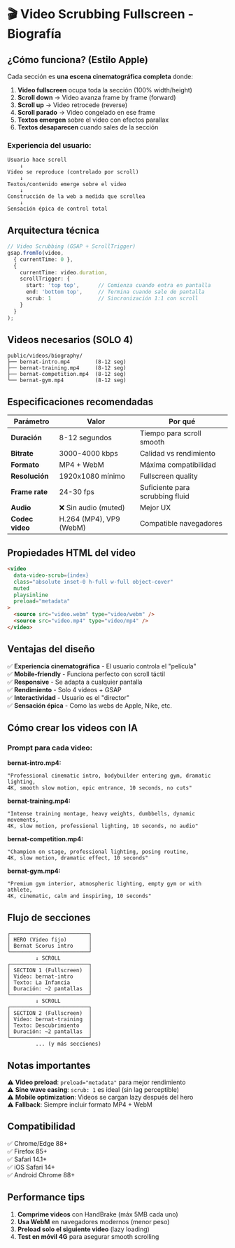 # 🎬 Video Scrubbing Fullscreen - Biografía

## ¿Cómo funciona? (Estilo Apple)

Cada sección es **una escena cinematográfica completa** donde:

1. **Video fullscreen** ocupa toda la sección (100% width/height)
2. **Scroll down** → Video avanza frame by frame (forward)
3. **Scroll up** → Video retrocede (reverse) 
4. **Scroll parado** → Video congelado en ese frame
5. **Textos emergen** sobre el video con efectos parallax
6. **Textos desaparecen** cuando sales de la sección

### Experiencia del usuario:

```
Usuario hace scroll
    ↓
Video se reproduce (controlado por scroll)
    ↓
Textos/contenido emerge sobre el video
    ↓
Construcción de la web a medida que scrollea
    ↓
Sensación épica de control total
```

## Arquitectura técnica

```typescript
// Video Scrubbing (GSAP + ScrollTrigger)
gsap.fromTo(video, 
  { currentTime: 0 },
  {
    currentTime: video.duration,
    scrollTrigger: {
      start: 'top top',      // Comienza cuando entra en pantalla
      end: 'bottom top',     // Termina cuando sale de pantalla
      scrub: 1               // Sincronización 1:1 con scroll
    }
  }
);
```

## Videos necesarios (SOLO 4)

```
public/videos/biography/
├── bernat-intro.mp4        (8-12 seg)
├── bernat-training.mp4     (8-12 seg)
├── bernat-competition.mp4  (8-12 seg)
└── bernat-gym.mp4          (8-12 seg)
```

## Especificaciones recomendadas

| Parámetro | Valor | Por qué |
|-----------|-------|--------|
| **Duración** | 8-12 segundos | Tiempo para scroll smooth |
| **Bitrate** | 3000-4000 kbps | Calidad vs rendimiento |
| **Formato** | MP4 + WebM | Máxima compatibilidad |
| **Resolución** | 1920x1080 mínimo | Fullscreen quality |
| **Frame rate** | 24-30 fps | Suficiente para scrubbing fluid |
| **Audio** | ❌ Sin audio (muted) | Mejor UX |
| **Codec video** | H.264 (MP4), VP9 (WebM) | Compatible navegadores |

## Propiedades HTML del video

```html
<video
  data-video-scrub={index}
  class="absolute inset-0 h-full w-full object-cover"
  muted
  playsinline
  preload="metadata"
>
  <source src="video.webm" type="video/webm" />
  <source src="video.mp4" type="video/mp4" />
</video>
```

## Ventajas del diseño

✅ **Experiencia cinematográfica** - El usuario controla el "película"  
✅ **Mobile-friendly** - Funciona perfecto con scroll táctil  
✅ **Responsive** - Se adapta a cualquier pantalla  
✅ **Rendimiento** - Solo 4 videos + GSAP  
✅ **Interactividad** - Usuario es el "director"  
✅ **Sensación épica** - Como las webs de Apple, Nike, etc.

## Cómo crear los videos con IA

### Prompt para cada video:

**bernat-intro.mp4:**
```
"Professional cinematic intro, bodybuilder entering gym, dramatic lighting,
4K, smooth slow motion, epic entrance, 10 seconds, no cuts"
```

**bernat-training.mp4:**
```
"Intense training montage, heavy weights, dumbbells, dynamic movements,
4K, slow motion, professional lighting, 10 seconds, no audio"
```

**bernat-competition.mp4:**
```
"Champion on stage, professional lighting, posing routine,
4K, slow motion, dramatic effect, 10 seconds"
```

**bernat-gym.mp4:**
```
"Premium gym interior, atmospheric lighting, empty gym or with athlete,
4K, cinematic, calm and inspiring, 10 seconds"
```

## Flujo de secciones

```
┌─────────────────────────┐
│ HERO (Video fijo)       │
│ Bernat Scorus intro     │
└─────────────────────────┘
         ↓ SCROLL
┌─────────────────────────┐
│ SECTION 1 (Fullscreen)  │
│ Video: bernat-intro     │
│ Texto: La Infancia      │
│ Duración: ~2 pantallas  │
└─────────────────────────┘
         ↓ SCROLL
┌─────────────────────────┐
│ SECTION 2 (Fullscreen)  │
│ Video: bernat-training  │
│ Texto: Descubrimiento   │
│ Duración: ~2 pantallas  │
└─────────────────────────┘
         ... (y más secciones)
```

## Notas importantes

⚠️ **Video preload**: `preload="metadata"` para mejor rendimiento  
⚠️ **Sine wave easing**: `scrub: 1` es ideal (sin lag perceptible)  
⚠️ **Mobile optimization**: Videos se cargan lazy después del hero  
⚠️ **Fallback**: Siempre incluir formato MP4 + WebM  

## Compatibilidad

✅ Chrome/Edge 88+  
✅ Firefox 85+  
✅ Safari 14.1+  
✅ iOS Safari 14+  
✅ Android Chrome 88+  

## Performance tips

1. **Comprime videos** con HandBrake (máx 5MB cada uno)
2. **Usa WebM** en navegadores modernos (menor peso)
3. **Preload solo el siguiente video** (lazy loading)
4. **Test en móvil 4G** para asegurar smooth scrolling
